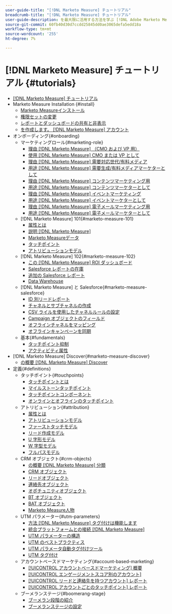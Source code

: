 ```yaml
---
user-guide-title: "[!DNL Marketo Measure] チュートリアル"
breadcrumb-title: "[!DNL Marketo Measure] チュートリアル"
user-guide-description: を最大限に活用する方法を学ぶ [!DNL Adobe Marketo Measure] ( 以前の [!DNL Bizible]), the industry's leading B2B marketing attribution application. Watch tutorials on installation, onboarding, [!DNL Marketo Measure] 基本事項、定義について説明します。
source-git-commit: 60fb40d30d7ccdd25845dd0ae3065defa5edd18a
workflow-type: tm+mt
source-wordcount: '255'
ht-degree: 7%

---
```



# [!DNL Marketo Measure] チュートリアル {#tutorials}

+ [[!DNL Marketo Measure] チュートリアル](overview.md)
+ Marketo Measure Installation {#install}
   + [Marketo Measureインストール](installing/install-production.md)
   + [権限セットの変更](installing/modify-permission-sets-production.md)
   + [レポートとダッシュボードの共有と非表示](installing/sharing-reports-production.md)
   + [を作成します。 [!DNL Marketo Measure] アカウント](installing/creating-marketo-measure-account-production.md)
+ オンボーディング{#onboarding}
   + マーケティングロール{#marketing-role}
      + [理由 [!DNL Marketo Measure] （CMO および VP 用）](onboarding/marketing-role/cmo-and-vp-why.md)
      + [使用 [!DNL Marketo Measure] CMO または VP として](onboarding/marketing-role/cmo-and-vp-using.md)
      + [理由 [!DNL Marketo Measure] 需要対応世代/有料メディア](onboarding/marketing-role/demand-gen-why.md)
      + [用途 [!DNL Marketo Measure] 需要生成/有料メディアマーケターとして](onboarding/marketing-role/demand-gen-using.md)
      + [理由 [!DNL Marketo Measure] コンテンツマーケティング用](onboarding/marketing-role/content-marketing-why.md)
      + [用途 [!DNL Marketo Measure] コンテンツマーケターとして](onboarding/marketing-role/content-marketing-using.md)
      + [理由 [!DNL Marketo Measure] イベントマーケティング](onboarding/marketing-role/events-marketing-why.md)
      + [用途 [!DNL Marketo Measure] イベントマーケターとして](onboarding/marketing-role/events-marketing-using.md)
      + [理由 [!DNL Marketo Measure] 電子メールマーケティング用](onboarding/marketing-role/email-marketing-why.md)
      + [用途 [!DNL Marketo Measure] 電子メールマーケターとして](onboarding/marketing-role/email-marketing-using.md)
   + [!DNL Marketo Measure] 101{#marketo-measure-101}
      + [属性とは](onboarding/marketo-measure-101/what-is-attribution.md)
      + [説明 [!DNL Marketo Measure]](onboarding/marketo-measure-101/what-is-marketo-measure.md)
      + [Marketo Measureデータ](onboarding/marketo-measure-101/marketo-measure-data.md)
      + [タッチポイント](onboarding/marketo-measure-101/touchpoints.md)
      + [アトリビューションモデル](onboarding/marketo-measure-101/attribution-models.md)
   + [!DNL Marketo Measure] 102{#marketo-measure-102}
      + [この [!DNL Marketo Measure] ROI ダッシュボード](onboarding/marketo-measure-102/roi-dashboards.md)
      + [Salesforce レポートの在庫](onboarding/marketo-measure-102/stock-salesforce-reports.md)
      + [追加の Salesforce レポート](onboarding/marketo-measure-102/addtional-salesforce-reports.md)
      + [Data Warehouse](onboarding/marketo-measure-102/data-warehouse.md)
   + [!DNL Marketo Measure] と Salesforce{#marketo-measure-salesforce}
      + [ID 別リードレポート](onboarding/marketo-measure-salesforce/leads-by-id-report.md)
      + [チャネルとサブチャネルの作成](onboarding/marketo-measure-salesforce/creating-channels-subchannels.md)
      + [CSV ライルを使用したチャネルルールの設定](onboarding/marketo-measure-salesforce/channel-rules-csv.md)
      + [Campaign オブジェクトのフィールド](onboarding/marketo-measure-salesforce/campaign-object-fields.md)
      + [オフラインチャネルをマッピング](onboarding/marketo-measure-salesforce/mapping-offline-channels.md)
      + [オフラインキャンペーンを同期](onboarding/marketo-measure-salesforce/syncing-offline-campaigns.md)
   + 基本{#fundamentals}
      + [タッチポイント抑制](onboarding/marketo-measure-salesforce/touchpoint-suppression.md)
      + [アクティビティ属性](onboarding/fundamentals/activities-attribution.md)
+ [!DNL Marketo Measure] Discover{#marketo-measure-discover}
   + [の概要 [!DNL Marketo Measure] Discover](marketo-measure-discover/introduction-to-marketo-measure-discover.md)
+ 定義{#definitions}
   + タッチポイント{#touchpoints}
      + [タッチポイントとは](definitions/touchpoints/what-is-a-touchpoint.md)
      + [マイルストーンタッチポイント](definitions/touchpoints/milestone-touchpoints.md)
      + [タッチポイントコンポーネント](definitions/touchpoints/touchpoint-components.md)
      + [オンラインとオフラインのタッチポイント](definitions/touchpoints/online-offline-touchpoints.md)
   + アトリビューション{#attribution}
      + [属性とは](definitions/attribution/what-is-attribution.md)
      + [アトリビューションモデル](definitions/attribution/attribution-models.md)
      + [ファーストタッチモデル](definitions/attribution/first-touch-model.md)
      + [リード作成モデル](definitions/attribution/lead-creation-model.md)
      + [U 字形モデル](definitions/attribution/u-shaped-model.md)
      + [W 字型モデル](definitions/attribution/w-shaped-model.md)
      + [フルパスモデル](definitions/attribution/full-path-model.md)
   + CRM オブジェクト{#crm-objects}
      + [の概要 [!DNL Marketo Measure] 分類](definitions/crm-objects/taxonomy-overview.md)
      + [CRM オブジェクト](definitions/crm-objects/crm-objects.md)
      + [リードオブジェクト](definitions/crm-objects/lead-object.md)
      + [連絡先オブジェクト](definitions/crm-objects/contact-object.md)
      + [オポチュニティオブジェクト](definitions/crm-objects/opportunity-object.md)
      + [BT オブジェクト](definitions/crm-objects/bt-object.md)
      + [BAT オブジェクト](definitions/crm-objects/bat-object.md)
      + [Marketo Measure人物](definitions/crm-objects/marketo-measure-person.md)
   + UTM パラメーター{#utm-parameters}
      + [方法 [!DNL Marketo Measure] タグ付けは機能します](definitions/utm-parameters/how-marketo-measure-tagging-works.md)
      + [統合プラットフォームとの接続 [!DNL Marketo Measure]](definitions/utm-parameters/connecting-integrated-platforms-with-marketo-measure.md)
      + [UTM パラメーターの構造](definitions/utm-parameters/anatomy-of-a-utm-parameter.md)
      + [UTM のベストプラクティス](definitions/utm-parameters/utm-best-practices.md)
      + [UTM パラメータ自動タグ付けツール](definitions/utm-parameters/utm-parameter-auto-tagging-tools.md)
      + [UTM タグ付け](definitions/utm-parameters/utm-tagging.md)
   + アカウントベースドマーケティング{#account-based-marketing}
      + [[!UICONTROL アカウントベースドマーケティング] 概要](definitions/account-based-marketing/abm-overview.md)
      + [[!UICONTROL エンゲージメントスコア別のアカウント]](definitions/account-based-marketing/accounts-by-engagement-score.md)
      + [[!UICONTROL リードと連絡先を持つアカウント] レポート](definitions/account-based-marketing/accounts-with-leads-and-contacts.md)
      + [[!UICONTROL アカウントごとのタッチポイント] レポート](definitions/account-based-marketing/touchpoints-per-account-report.md)
   + ブーメランステージ{#boomerang-stage}
      + [ブーメラン段階の紹介](definitions/boomerang-stage/introduction-to-boomerang-stages.md)
      + [ブーメランステージの設定](definitions/boomerang-stage/setting-up-boomerang-stages.md)

